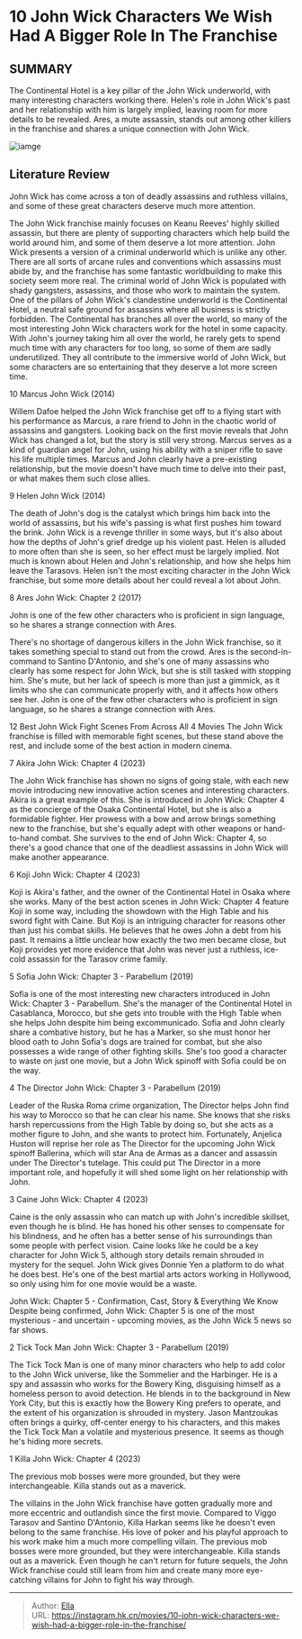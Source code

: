 # 10 John Wick Characters We Wish Had A Bigger Role In The Franchise


## SUMMARY 


 The Continental Hotel is a key pillar of the John Wick underworld, with many interesting characters working there. 
 Helen&#39;s role in John Wick&#39;s past and her relationship with him is largely implied, leaving room for more details to be revealed. 
 Ares, a mute assassin, stands out among other killers in the franchise and shares a unique connection with John Wick. 

![iamge](https://static1.srcdn.com/wordpress/wp-content/uploads/2024/01/johnwickcharacters_wish_hadabiggerrole.jpg)

## Literature Review

John Wick has come across a ton of deadly assassins and ruthless villains, and some of these great characters deserve much more attention.




The John Wick franchise mainly focuses on Keanu Reeves&#39; highly skilled assassin, but there are plenty of supporting characters which help build the world around him, and some of them deserve a lot more attention. John Wick presents a version of a criminal underworld which is unlike any other. There are all sorts of arcane rules and conventions which assassins must abide by, and the franchise has some fantastic worldbuilding to make this society seem more real. The criminal world of John Wick is populated with shady gangsters, assassins, and those who work to maintain the system.
One of the pillars of John Wick&#39;s clandestine underworld is the Continental Hotel, a neutral safe ground for assassins where all business is strictly forbidden. The Continental has branches all over the world, so many of the most interesting John Wick characters work for the hotel in some capacity. With John&#39;s journey taking him all over the world, he rarely gets to spend much time with any characters for too long, so some of them are sadly underutilized. They all contribute to the immersive world of John Wick, but some characters are so entertaining that they deserve a lot more screen time.









 








 10  Marcus 
John Wick (2014)
        

Willem Dafoe helped the John Wick franchise get off to a flying start with his performance as Marcus, a rare friend to John in the chaotic world of assassins and gangsters. Looking back on the first movie reveals that John Wick has changed a lot, but the story is still very strong. Marcus serves as a kind of guardian angel for John, using his ability with a sniper rifle to save his life multiple times. Marcus and John clearly have a pre-existing relationship, but the movie doesn&#39;t have much time to delve into their past, or what makes them such close allies.





 9  Helen 
John Wick (2014)
        

The death of John&#39;s dog is the catalyst which brings him back into the world of assassins, but his wife&#39;s passing is what first pushes him toward the brink. John Wick is a revenge thriller in some ways, but it&#39;s also about how the depths of John&#39;s grief dredge up his violent past. Helen is alluded to more often than she is seen, so her effect must be largely implied. Not much is known about Helen and John&#39;s relationship, and how she helps him leave the Tarasovs. Helen isn&#39;t the most exciting character in the John Wick franchise, but some more details about her could reveal a lot about John.





 8  Ares 
John Wick: Chapter 2 (2017)
        

John is one of the few other characters who is proficient in sign language, so he shares a strange connection with Ares. 

There&#39;s no shortage of dangerous killers in the John Wick franchise, so it takes something special to stand out from the crowd. Ares is the second-in-command to Santino D&#39;Antonio, and she&#39;s one of many assassins who clearly has some respect for John Wick, but she is still tasked with stopping him. She&#39;s mute, but her lack of speech is more than just a gimmick, as it limits who she can communicate properly with, and it affects how others see her. John is one of the few other characters who is proficient in sign language, so he shares a strange connection with Ares.
            
 
 12 Best John Wick Fight Scenes From Across All 4 Movies 
The John Wick franchise is filled with memorable fight scenes, but these stand above the rest, and include some of the best action in modern cinema.








 7  Akira 
John Wick: Chapter 4 (2023)
        

The John Wick franchise has shown no signs of going stale, with each new movie introducing new innovative action scenes and interesting characters. Akira is a great example of this. She is introduced in John Wick: Chapter 4 as the concierge of the Osaka Continental Hotel, but she is also a formidable fighter. Her prowess with a bow and arrow brings something new to the franchise, but she&#39;s equally adept with other weapons or hand-to-hand combat. She survives to the end of John Wick: Chapter 4, so there&#39;s a good chance that one of the deadliest assassins in John Wick will make another appearance.





 6  Koji 
John Wick: Chapter 4 (2023)
        

Koji is Akira&#39;s father, and the owner of the Continental Hotel in Osaka where she works. Many of the best action scenes in John Wick: Chapter 4 feature Koji in some way, including the showdown with the High Table and his sword fight with Caine. But Koji is an intriguing character for reasons other than just his combat skills. He believes that he owes John a debt from his past. It remains a little unclear how exactly the two men became close, but Koji provides yet more evidence that John was never just a ruthless, ice-cold assassin for the Tarasov crime family.





 5  Sofia 
John Wick: Chapter 3 - Parabellum (2019)


 







Sofia is one of the most interesting new characters introduced in John Wick: Chapter 3 - Parabellum. She&#39;s the manager of the Continental Hotel in Casablanca, Morocco, but she gets into trouble with the High Table when she helps John despite him being excommunicado. Sofia and John clearly share a combative history, but he has a Marker, so she must honor her blood oath to John Sofia&#39;s dogs are trained for combat, but she also possesses a wide range of other fighting skills. She&#39;s too good a character to waste on just one movie, but a John Wick spinoff with Sofia could be on the way.





 4  The Director 
John Wick: Chapter 3 - Parabellum (2019)
        

Leader of the Ruska Roma crime organization, The Director helps John find his way to Morocco so that he can clear his name. She knows that she risks harsh repercussions from the High Table by doing so, but she acts as a mother figure to John, and she wants to protect him. Fortunately, Anjelica Huston will reprise her role as The Director for the upcoming John Wick spinoff Ballerina, which will star Ana de Armas as a dancer and assassin under The Director&#39;s tutelage. This could put The Director in a more important role, and hopefully it will shed some light on her relationship with John.





 3  Caine 
John Wick: Chapter 4 (2023)


 







Caine is the only assassin who can match up with John&#39;s incredible skillset, even though he is blind. He has honed his other senses to compensate for his blindness, and he often has a better sense of his surroundings than some people with perfect vision. Caine looks like he could be a key character for John Wick 5, although story details remain shrouded in mystery for the sequel. John Wick gives Donnie Yen a platform to do what he does best. He&#39;s one of the best martial arts actors working in Hollywood, so only using him for one movie would be a waste.
            
 
 John Wick: Chapter 5 - Confirmation, Cast, Story &amp; Everything We Know 
Despite being confirmed, John Wick: Chapter 5 is one of the most mysterious - and uncertain - upcoming movies, as the John Wick 5 news so far shows.








 2  Tick Tock Man 
John Wick: Chapter 3 - Parabellum (2019)
        

The Tick Tock Man is one of many minor characters who help to add color to the John Wick universe, like the Sommelier and the Harbinger. He is a spy and assassin who works for the Bowery King, disguising himself as a homeless person to avoid detection. He blends in to the background in New York City, but this is exactly how the Bowery King prefers to operate, and the extent of his organization is shrouded in mystery. Jason Mantzoukas often brings a quirky, off-center energy to his characters, and this makes the Tick Tock Man a volatile and mysterious presence. It seems as though he&#39;s hiding more secrets.





 1  Killa 
John Wick: Chapter 4 (2023)


 







The previous mob bosses were more grounded, but they were interchangeable. Killa stands out as a maverick. 

The villains in the John Wick franchise have gotten gradually more and more eccentric and outlandish since the first movie. Compared to Viggo Tarasov and Santino D&#39;Antonio, Killa Harkan seems like he doesn&#39;t even belong to the same franchise. His love of poker and his playful approach to his work make him a much more compelling villain. The previous mob bosses were more grounded, but they were interchangeable. Killa stands out as a maverick. Even though he can&#39;t return for future sequels, the John Wick franchise could still learn from him and create many more eye-catching villains for John to fight his way through. 

---

> Author: [Ella](https://instagram.hk.cn/)  
> URL: https://instagram.hk.cn/movies/10-john-wick-characters-we-wish-had-a-bigger-role-in-the-franchise/  

